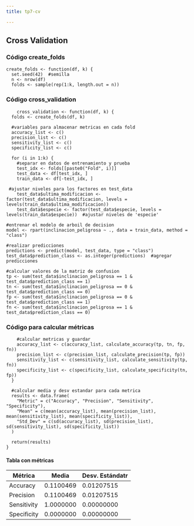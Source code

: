 ```yaml
---
title: tp7-cv

---
```


## Cross Validation
### Código create_folds
    create_folds <- function(df, k) {
      set.seed(42)  #semilla
      n <- nrow(df)
      folds <- sample(rep(1:k, length.out = n)) 
      
### Código cross_validation
        cross_validation <- function(df, k) {
      folds <- create_folds(df, k)

      #variables para almacenar metricas en cada fold
      accuracy_list <- c()
      precision_list <- c()
      sensitivity_list <- c()
      specificity_list <- c()

      for (i in 1:k) {
        #separar en datos de entrenamiento y prueba
        test_idx <- folds[[paste0("Fold", i)]]
        test_data <- df[test_idx, ]
        train_data <- df[-test_idx, ]

     #ajustar niveles para los factores en test_data
        test_data$ultima_modificacion <- factor(test_data$ultima_modificacion, levels = levels(train_data$ultima_modificacion))
        test_data$especie <- factor(test_data$especie, levels = levels(train_data$especie))  #ajustar niveles de 'especie'
    
    #entrenar el modelo de arboil de decision
    model <- rpart(inclinacion_peligrosa ~ ., data = train_data, method = "class")
    
    #realizar predicciones
    predictions <- predict(model, test_data, type = "class")
    test_data$prediction_class <- as.integer(predictions)  #agregar predicciones
    
    #calcular valores de la matriz de confusion
    tp <- sum(test_data$inclinacion_peligrosa == 1 & test_data$prediction_class == 1)
    tn <- sum(test_data$inclinacion_peligrosa == 0 & test_data$prediction_class == 0)
    fp <- sum(test_data$inclinacion_peligrosa == 0 & test_data$prediction_class == 1)
    fn <- sum(test_data$inclinacion_peligrosa == 1 & test_data$prediction_class == 0)
    
### Código para calcular métricas
        #calcular metricas y guardar
        accuracy_list <- c(accuracy_list, calculate_accuracy(tp, tn, fp, fn))
        precision_list <- c(precision_list, calculate_precision(tp, fp))
        sensitivity_list <- c(sensitivity_list, calculate_sensitivity(tp, fn))
        specificity_list <- c(specificity_list, calculate_specificity(tn, fp))
      }

      #calcular media y desv estandar para cada metrica
      results <- data.frame(
        "Metric" = c("Accuracy", "Precision", "Sensitivity", "Specificity"),
        "Mean" = c(mean(accuracy_list), mean(precision_list), mean(sensitivity_list), mean(specificity_list)),
        "Std_Dev" = c(sd(accuracy_list), sd(precision_list), sd(sensitivity_list), sd(specificity_list))
      )

      return(results)
    }
    
#### Tabla con métricas


| Métrica   | Media     | Desv. Estándatr |
| --------  | --------  | --------        |
|Accuracy	| 0.1100469	|   0.01207515    |	
|Precision	| 0.1100469	|   0.01207515	  |
|Sensitivity| 1.0000000 |	0.00000000	  |	
|Specificity| 0.0000000 |	0.00000000	  |